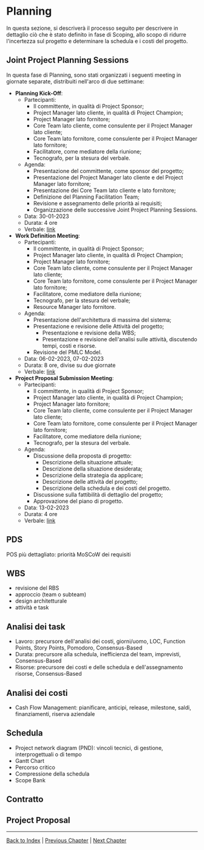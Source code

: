 # Planning

In questa sezione, si descriverà il processo seguito per descrivere in dettaglio ciò che è stato definito in fase di
Scoping, allo scopo di ridurre l'incertezza sul progetto e determinare la schedula e i costi del progetto.

## Joint Project Planning Sessions

In questa fase di Planning, sono stati organizzati i seguenti meeting in giornate separate, distribuiti nell'arco
di due settimane:
- **Planning Kick-Off**:
  - Partecipanti:
    - Il committente, in qualità di Project Sponsor;
    - Project Manager lato cliente, in qualità di Project Champion;
    - Project Manager lato fornitore;
    - Core Team lato cliente, come consulente per il Project Manager lato cliente;
    - Core Team lato fornitore, come consulente per il Project Manager lato fornitore;
    - Facilitatore, come mediatore della riunione;
    - Tecnografo, per la stesura del verbale.
  - Agenda:
    - Presentazione del committente, come sponsor del progetto;
    - Presentazione del Project Manager lato cliente e del Project Manager lato fornitore;
    - Presentazione dei Core Team lato cliente e lato fornitore;
    - Definizione del Planning Facilitation Team;
    - Revisione e assegnamento delle priorità ai requisiti;
    - Organizzazione delle successive Joint Project Planning Sessions.
  - Data: 30-01-2023
  - Durata: 4 ore
  - Verbale: [link](../attachments/meeting-reports/planning/planning-kickoff.md)
- **Work Definition Meeting**:
  - Partecipanti:
    - Il committente, in qualità di Project Sponsor;
    - Project Manager lato cliente, in qualità di Project Champion;
    - Project Manager lato fornitore;
    - Core Team lato cliente, come consulente per il Project Manager lato cliente;
    - Core Team lato fornitore, come consulente per il Project Manager lato fornitore;
    - Facilitatore, come mediatore della riunione;
    - Tecnografo, per la stesura del verbale;
    - Resource Manager lato fornitore.
  - Agenda:
    - Presentazione dell'architettura di massima del sistema;
    - Presentazione e revisione delle Attività del progetto;
      - Presentazione e revisione della WBS;
      - Presentazione e revisione dell'analisi sulle attività, discutendo tempi, costi e risorse.
    - Revisione del PMLC Model.
  - Data: 06-02-2023, 07-02-2023
  - Durata: 8 ore, divise su due giornate
  - Verbale: [link](../attachments/meeting-reports/planning/work-definition-meeting.md)
- **Project Proposal Submission Meeting**:
  - Partecipanti:
    - Il committente, in qualità di Project Sponsor;
    - Project Manager lato cliente, in qualità di Project Champion;
    - Project Manager lato fornitore;
    - Core Team lato cliente, come consulente per il Project Manager lato cliente;
    - Core Team lato fornitore, come consulente per il Project Manager lato fornitore;
    - Facilitatore, come mediatore della riunione;
    - Tecnografo, per la stesura del verbale.
  - Agenda:
    - Discussione della proposta di progetto:
      - Descrizione della situazione attuale;
      - Descrizione della situazione desiderata;
      - Descrizione della strategia da applicare;
      - Descrizione delle attività del progetto;
      - Descrizione della schedula e dei costi del progetto.
    - Discussione sulla fattibilità di dettaglio del progetto;
    - Approvazione del piano di progetto.
  - Data: 13-02-2023
  - Durata: 4 ore
  - Verbale: [link](../attachments/meeting-reports/planning/project-proposal-submission-meeting.md)

## PDS
POS più dettagliato: priorità MoSCoW dei requisiti

## WBS
- revisione del RBS
- approccio (team o subteam)
- design architetturale
- attività e task

## Analisi dei task
- Lavoro: precursore dell'analisi dei costi, giorni/uomo, LOC, Function Points, Story Points, Pomodoro,
  Consensus-Based
- Durata: precursore alla schedula, inefficienza del team, imprevisti, Consensus-Based
- Risorse: precursore dei costi e delle schedula e dell'assegnamento risorse, Consensus-Based

## Analisi dei costi
- Cash Flow Management: pianificare, anticipi, release, milestone, saldi, finanziamenti, riserva aziendale

## Schedula
- Project network diagram (PND): vincoli tecnici, di gestione, interprogettuali o di tempo
- Gantt Chart
- Percorso critico
- Compressione della schedula
- Scope Bank

## Contratto

## Project Proposal

---

[Back to Index](../index.md) |
[Previous Chapter](../1-scoping/index.md) |
[Next Chapter](../3-executing/index.md)